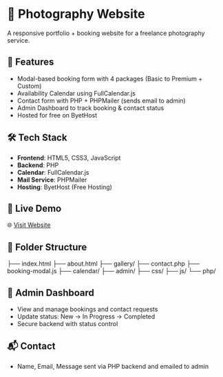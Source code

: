 # 📸 Photography Website

A responsive portfolio + booking website for a freelance photography service.

## 🌟 Features
- Modal-based booking form with 4 packages (Basic to Premium + Custom)
- Availability Calendar using FullCalendar.js
- Contact form with PHP + PHPMailer (sends email to admin)
- Admin Dashboard to track booking & contact status
- Hosted for free on ByetHost

## 🛠️ Tech Stack
- **Frontend**: HTML5, CSS3, JavaScript
- **Backend**: PHP
- **Calendar**: FullCalendar.js
- **Mail Service**: PHPMailer
- **Hosting**: ByetHost (Free Hosting)

## 🚀 Live Demo
🌐 [Visit Website](http://demo123.byethost18.com)

## 📂 Folder Structure
├── index.html
├── about.html
├── gallery/
├── contact.php
├── booking-modal.js
├── calendar/
├── admin/
├── css/
├── js/
└── php/


## 🔐 Admin Dashboard
- View and manage bookings and contact requests
- Update status: New → In Progress → Completed
- Secure backend with status control

## 📬 Contact
- Name, Email, Message sent via PHP backend and emailed to admin
